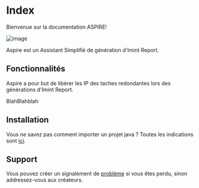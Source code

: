 # Index

Bienvenue sur la documentation ASPIRE!

![image](banner.png)

Aspire est un Assistant Simplifié de génération d'Imint Report. 

## Fonctionnalités

Aspire a pour but de libérer les IP des taches redondantes lors des générations d'Imint Report.

BlahBlahblah


## Installation

Vous ne savez pas comment importer un projet java ? Toutes les indications sont [ici](install.md).

## Support

Vous pouvez créer un signalement de [problème](https://github.com/Blumlaut/EasyAdmin/issues/new) si vous êtes perdu, sinon addressez-vous aux créateurs. 
